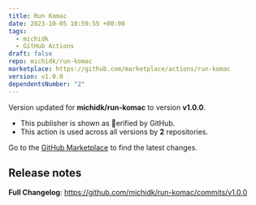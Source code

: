 ```yaml
---
title: Run Komac
date: 2023-10-05 10:59:55 +00:00
tags:
  - michidk
  - GitHub Actions
draft: false
repo: michidk/run-komac
marketplace: https://github.com/marketplace/actions/run-komac
version: v1.0.0
dependentsNumber: "2"
---
```



Version updated for **michidk/run-komac** to version **v1.0.0**.
- This publisher is shown as erified by GitHub.
- This action is used across all versions by **2** repositories.

Go to the [GitHub Marketplace](https://github.com/marketplace/actions/run-komac) to find the latest changes.

## Release notes

<!-- Release notes generated using configuration in .github/release.yml at main -->



**Full Changelog**: https://github.com/michidk/run-komac/commits/v1.0.0
